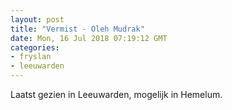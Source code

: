 ```yaml
---
layout: post
title: "Vermist - Oleh Mudrak"
date: Mon, 16 Jul 2018 07:19:12 GMT
categories: 
- fryslan 
- leeuwarden 
---
```


Laatst gezien in Leeuwarden, mogelijk in Hemelum.
